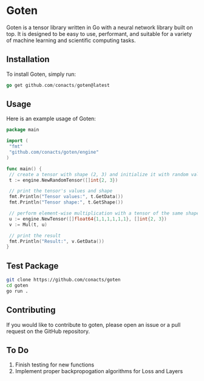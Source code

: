# Goten

Goten is a tensor library written in Go with a neural network library built on top. It is designed to be easy to use, performant, and suitable for a variety of machine learning and scientific computing tasks.

## Installation

To install Goten, simply run:

```go
go get github.com/conacts/goten@latest
```

## Usage

Here is an example usage of Goten:

```go
package main

import (
 "fmt"
 "github.com/conacts/goten/engine"
)

func main() {
 // create a tensor with shape (2, 3) and initialize it with random values
 t := engine.NewRandomTensor([]int{2, 3})

 // print the tensor's values and shape
 fmt.Println("Tensor values:", t.GetData())
 fmt.Println("Tensor shape:", t.GetShape())

 // perform element-wise multiplication with a tensor of the same shape
 u := engine.NewTensor([]float64{1,1,1,1,1,1}, []int{2, 3})
 v := Mul(t, u)

 // print the result
 fmt.Println("Result:", v.GetData())
}
```

## Test Package
```sh
git clone https://github.com/conacts/goten
cd goten
go run .
```

## Contributing

If you would like to contribute to goten, please open an issue or a pull request on the GitHub repository.

## To Do

1. Finish testing for new functions
2. Implement proper backpropogation algorithms for Loss and Layers
